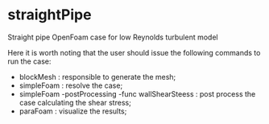 # straightPipe
Straight pipe OpenFoam case for low Reynolds turbulent model

Here it is worth noting that the user should issue the following commands to run the case:
- blockMesh : responsible to generate the mesh;
- simpleFoam : resolve the case;
- simpleFoam -postProcessing -func wallShearSteess : post process the case calculating the shear stress;
- paraFoam : visualize the results;
